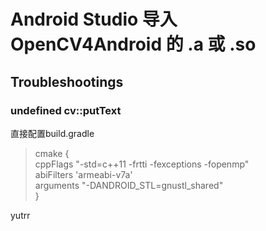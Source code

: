 # Android Studio 导入 OpenCV4Android 的 .a 或 .so
## Troubleshootings
### undefined cv::putText
直接配置build.gradle  
>cmake {  
  cppFlags "-std=c++11 -frtti -fexceptions -fopenmp"  
  abiFilters 'armeabi-v7a'  
  arguments "-DANDROID_STL=gnustl_shared"  
}  

yutrr
